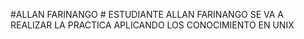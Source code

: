  #ALLAN FARINANGO #
 ESTUDIANTE ALLAN FARINANGO 
 SE VA A REALIZAR LA PRACTICA APLICANDO LOS CONOCIMIENTO EN UNIX
